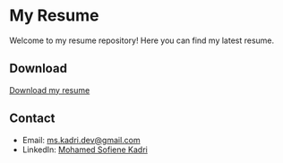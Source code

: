 # My Resume

Welcome to my resume repository! Here you can find my latest resume.

## Download
[Download my resume](Mohamed-Sofiene-Kadri-Resume.pdf)

## Contact
- Email: ms.kadri.dev@gmail.com
- LinkedIn: [Mohamed Sofiene Kadri](https://www.linkedin.com/in/mohamed-sofiene-kadri)
